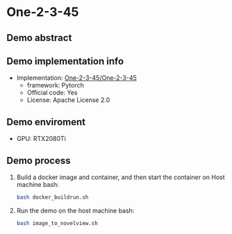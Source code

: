 # One-2-3-45
## Demo abstract

## Demo implementation info
- Implementation: [One-2-3-45/One-2-3-45](https://github.com/One-2-3-45/One-2-3-45)
  - framework: Pytorch
  - Official code: Yes
  - License: Apache License 2.0

## Demo enviroment
- GPU: RTX2080Ti

## Demo process
1. Build a docker image and container, and then start the container on Host machine bash:
    ```bash
    bash docker_buildrun.sh
    ```
2. Run the demo on the host machine bash:
    ```bash
    bash image_to_novelview.sh
    ```
